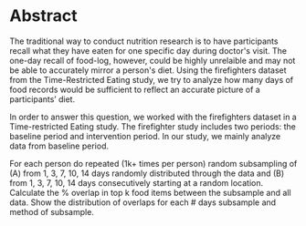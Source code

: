 #  Abstract

The traditional way to conduct nutrition research is to have participants recall what they have eaten for one specific day during doctor's visit. The one-day recall of food-log, however, could be highly unrelaible and may not be able to accurately mirror a person's diet. 
Using the firefighters dataset from the Time-Restricted Eating study, we try to analyze how many days of food records would be sufficient to reflect an accurate picture of a participants’ diet. 

In order to answer this question, we worked with the firefighters dataset in a Time-restricted Eating study. The firefighter study includes two periods: the baseline period and intervention period. In our study, we mainly analyze data from baseline period.



For each person do repeated (1k+ times per person) random subsampling of (A) from 1, 3, 7, 10, 14 days randomly distributed through the data and (B) from 1, 3, 7, 10, 14 days consecutively starting at a random location.  Calculate the % overlap in top k food items between the subsample and all data.  Show the distribution of overlaps for each # days subsample and method of subsample.
